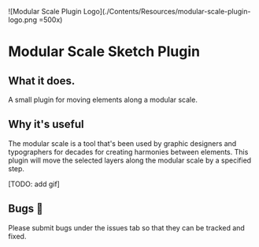 ![Modular Scale Plugin Logo](./Contents/Resources/modular-scale-plugin-logo.png =500x)

# Modular Scale Sketch Plugin

## What it does.
A small plugin for moving elements along a modular scale. 

## Why it's useful
The modular scale is a tool that's been used by graphic designers and typographers
for decades for creating harmonies between elements. This plugin will move the selected
layers along the modular scale by a specified step.

[TODO: add gif]

## Bugs 🐞
Please submit bugs under the issues tab so that they can be tracked and fixed.
